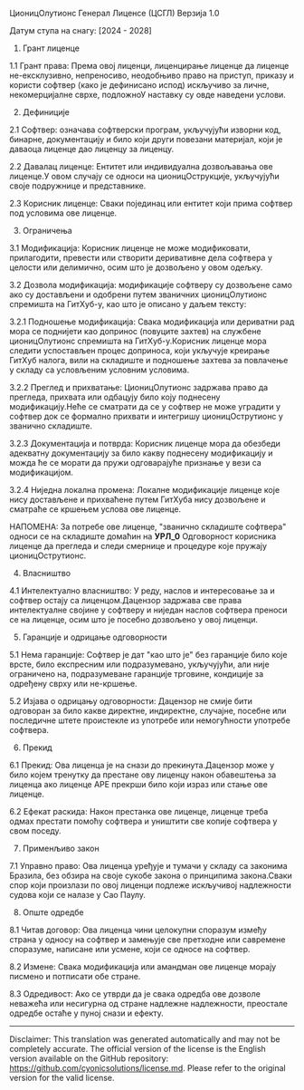 ЦионицОлутионс Генерал Лиценсе (ЦСГЛ)
Верзија 1.0

Датум ступа на снагу: [2024 - 2028]

1. Грант лиценце

1.1 Грант права: Према овој лиценци, лиценцирање лиценце да лиценце не-ексклузивно, непреносиво, неодобњиво право на приступ, приказу и користи софтвер (како је дефинисано испод) искључиво за личне, некомерцијалне сврхе, подложноУ наставку су овде наведени услови.

2. Дефиниције

2.1 Софтвер: означава софтверски програм, укључујући изворни код, бинарне, документацију и било који други повезани материјал, који је даваоца лиценце дао лиценцу за лиценцу.

2.2 Давалац лиценце: Ентитет или индивидуална дозвољавања ове лиценце.У овом случају се односи на ционицОструкције, укључујући своје подружнице и представнике.

2.3 Корисник лиценце: Сваки појединац или ентитет који прима софтвер под условима ове лиценце.

3. Ограничења

3.1 Модификација: Корисник лиценце не може модификовати, прилагодити, превести или створити деривативне дела софтвера у целости или делимично, осим што је дозвољено у овом одељку.

3.2 Дозвола модификација: модификације софтверу су дозвољене само ако су достављени и одобрени путем званичних ционицОлутионс спремишта на ГитХуб-у, као што је описано у даљем тексту:

3.2.1 Подношење модификација: Свака модификација или дериватни рад мора се поднијети као допринос (повуците захтев) на службене ционицОлутионс спремишта на ГитХуб-у.Корисник лиценце мора следити успостављен процес доприноса, који укључује креирање ГитХуб налога, вили на складиште и подношење захтева за повлачење у складу са условљеним условним условима.

3.2.2 Преглед и прихватање: ЦионицОлутионс задржава право да прегледа, прихвата или одбацују било коју поднесену модификацију.Неће се сматрати да се у софтвер не може уградити у софтвер док се формално прихвати и интегришу ционицОструтионс у званично складиште.

3.2.3 Документација и потврда: Корисник лиценце мора да обезбеди адекватну документацију за било какву поднесену модификацију и можда ће се морати да пружи одговарајуће признање у вези са модификацијом.

3.2.4 Ниједна локална промена: Локалне модификације лиценце које нису достављене и прихваћене путем ГитХуба нису дозвољене и сматраће се кршењем услова ове лиценце.

НАПОМЕНА: За потребе ове лиценце, "званично складиште софтвера" односи се на складиште домаћин на __УРЛ_0__ Одговорност корисника лиценце да прегледа и следи смернице и процедуре које пружају ционицОструтионс.

4. Власништво

4.1 Интелектуално власништво: У реду, наслов и интересовање за и софтвер остају са лиценцом.Дацензор задржава све права интелектуалне својине у софтверу и ниједан наслов софтвера преноси се на лиценце, осим што је посебно дозвољено у овој лиценци.

5. Гаранције и одрицање одговорности

5.1 Нема гаранције: Софтвер је дат "као што је" без гаранције било које врсте, било експресним или подразумевано, укључујући, али није ограничено на, подразумеване гаранције трговине, кондиције за одређену сврху или не-кршење.

5.2 Изјава о одрицању одговорности: Дацензор не смије бити одговоран за било какве директне, индиректне, случајне, посебне или последичне штете проистекле из употребе или немогућности употребе софтвера.

6. Прекид

6.1 Прекид: Ова лиценца је на снази до прекинута.Дацензор може у било којем тренутку да престане ову лиценцу након обавештења за лиценца ако лиценце АРЕ прекрши било који израз или стање ове лиценце.

6.2 Ефекат раскида: Након престанка ове лиценце, лиценце треба одмах престати помоћу софтвера и уништити све копије софтвера у свом поседу.

7. Применљиво закон

7.1 Управно право: Ова лиценца уређује и тумачи у складу са законима Бразила, без обзира на своје сукобе закона о принципима закона.Сваки спор који произлази по овој лиценци подлеже искључивој надлежности судова који се налазе у Сао Паулу.

8. Опште одредбе

8.1 Читав договор: Ова лиценца чини целокупни споразум између страна у односу на софтвер и замењује све претходне или савремене споразуме, написане или усмене, који се односе на софтвер.

8.2 Измене: Свака модификација или амандман ове лиценце морају писмено и потписати обе стране.

8.3 Одредивост: Ако се утврди да је свака одредба ове дозволе неважећа или несигурна од стране надлежне надлежности, преостале одредбе остаће у пуној снази и ефекту.

---
Disclaimer: This translation was generated automatically and may not be completely accurate. The official version of the license is the English version available on the GitHub repository: https://github.com/cyonicsolutions/license.md. Please refer to the original version for the valid license.